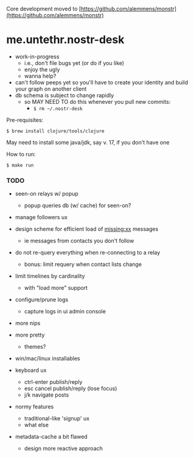 Core development moved to [https://github.com/alemmens/monstr](https://github.com/alemmens/monstr)

# me.untethr.nostr-desk


* work-in-progress
  - i.e., don't file bugs yet (or do if you like)
  - enjoy the ugly
  - wanna help?
* can't follow peeps yet so you'll have to create your identity and
  build your graph on another client
* db schema is subject to change rapidly
  - so MAY NEED TO do this whenever you pull new commits:
    - `$ rm ~/.nostr-desk` 

Pre-requisites:

```
$ brew install clojure/tools/clojure
```

May need to install some java/jdk, say v. 17, if you don't have one

How to run:

```
$ make run
```

### TODO
* seen-on relays w/ popup
  * popup queries db (w/ cache) for seen-on?
* manage followers ux
* design scheme for efficient load of <missing:xx> messages
  * ie messages from contacts you don't follow
* do not re-query everything when re-connecting to a relay
  * bonus: limit requery when contact lists change
* limit timelines by cardinality
  * with "load more" support
* configure/prune logs
  * capture logs in ui admin console
* more nips
* more pretty
  * themes?
* win/mac/linux installables
* keyboard ux
  * ctrl-enter publish/reply
  * esc cancel publish/reply (lose focus)
  * j/k navigate posts
* normy features
  * traditional-like 'signup' ux
  * what else


* metadata-cache a bit flawed
  * design more reactive approach
